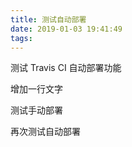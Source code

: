 ```yaml
---
title: 测试自动部署
date: 2019-01-03 19:41:49
tags:
---
```


测试 Travis CI 自动部署功能

增加一行文字

测试手动部署

再次测试自动部署